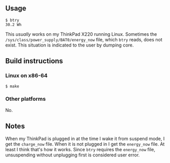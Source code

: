 ## Usage

    $ btry
    30.2 Wh

This *usually* works on my ThinkPad X220 running Linux.  Sometimes the
`/sys/class/power_supply/BAT0/energy_now` file, which `btry` reads, does not exist.  This
situation is indicated to the user by dumping core.

## Build instructions

### Linux on x86-64

    $ make

### Other platforms

No.

## Notes

When my ThinkPad is plugged in at the time I wake it from suspend mode, I get the
`charge_now` file.  When it is not plugged in I get the `energy_now` file.  At least I
think that's how it works.  Since `btry` requires the `energy_now` file, unsuspending
without unplugging first is considered user error.
